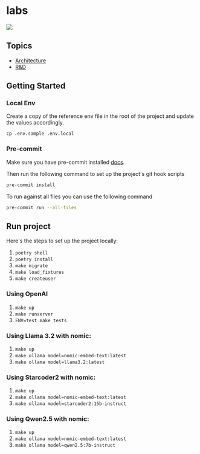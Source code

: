 # labs

<img src="https://img.shields.io/badge/runtime_revolution-labs-blue" />

## Topics

- [Architecture](docs/rag.md)
- [R&D](docs/rd.md)

## Getting Started

### Local Env

Create a copy of the reference env file in the root of the project and update the values accordingly.

`cp .env.sample .env.local`

### Pre-commit

Make sure you have pre-commit installed [docs](https://pre-commit.com/).

Then run the following command to set up the project's git hook scripts
```bash
pre-commit install
```

To run against all files you can use the following command
```bash
pre-commit run --all-files
```

## Run project

Here's the steps to set up the project locally:

1. `poetry shell`
2. `poetry install`
3. `make migrate`
4. `make load_fixtures`
5. `make createuser`

### Using OpenAI

1. `make up`
2. `make runserver`
3. `ENV=test make tests`

### Using Llama 3.2 with nomic:

1. `make up`
2. `make ollama model=nomic-embed-text:latest`
3. `make ollama model=llama3.2:latest`


### Using Starcoder2 with nomic:

1. `make up`
2. `make ollama model=nomic-embed-text:latest`
3. `make ollama model=starcoder2:15b-instruct`


### Using Qwen2.5 with nomic:

1. `make up`
2. `make ollama model=nomic-embed-text:latest`
3. `make ollama model=qwen2.5:7b-instruct`

